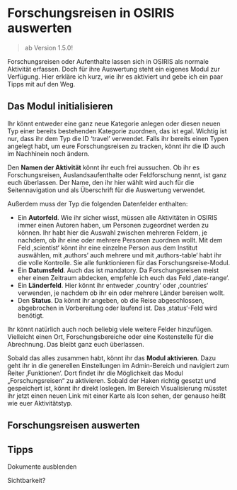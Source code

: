 # Forschungsreisen in OSIRIS auswerten

> ab Version 1.5.0!

Forschungsreisen oder Aufenthalte lassen sich in OSIRIS als normale Aktivität erfassen. Doch für ihre Auswertung steht ein eigenes Modul zur Verfügung. Hier erkläre ich kurz, wie ihr es aktiviert und gebe ich ein paar Tipps mit auf den Weg. 

## Das Modul initialisieren

Ihr könnt entweder eine ganz neue Kategorie anlegen oder diesen neuen Typ einer bereits bestehenden Kategorie zuordnen, das ist egal. Wichtig ist nur, dass ihr dem Typ die ID ‘travel’ verwendet. Falls ihr bereits einen Typen angelegt habt, um eure Forschungsreisen zu tracken, könnt ihr die ID auch im Nachhinein noch ändern. 

Den **Namen der Aktivität** könnt ihr euch frei aussuchen. Ob ihr es Forschungsreisen, Auslandsaufenthalte oder Feldforschung nennt, ist ganz euch überlassen. Der Name, den ihr hier wählt wird auch für die Seitennavigation und als Überschrift für die Auswertung verwendet.  

Außerdem muss der Typ die folgenden Datenfelder enthalten:

- Ein **Autorfeld**. Wie ihr sicher wisst, müssen alle Aktivitäten in OSIRIS immer einen Autoren haben, um Personen zugeordnet werden zu können. Ihr habt hier die Auswahl zwischen mehreren Feldern, je nachdem, ob ihr eine oder mehrere Personen zuordnen wollt. Mit dem Feld ‚scientist‘ könnt ihr eine einzelne Person aus dem Institut auswählen, mit ‚authors‘ auch mehrere und mit ‚authors-table‘ habt ihr die volle Kontrolle. Sie alle funktionieren für das Forschungsreise-Modul. 
- Ein **Datumsfeld**. Auch das ist mandatory. Da Forschungsreisen meist eher einen Zeitraum abdecken, empfehle ich euch das Feld ‚date-range‘. 
- Ein **Länderfeld**. Hier könnt ihr entweder ‚country‘ oder ‚countries‘ verwenden, je nachdem ob ihr ein oder mehrere Länder bereisen wollt. 
- Den **Status**. Da könnt ihr angeben, ob die Reise abgeschlossen, abgebrochen in Vorbereitung oder laufend ist. Das ‚status‘-Feld wird benötigt. 

Ihr könnt natürlich auch noch beliebig viele weitere Felder hinzufügen. Vielleicht einen Ort, Forschungsbereiche oder eine Kostenstelle für die Abrechnung. Das bleibt ganz euch überlassen. 

Sobald das alles zusammen habt, könnt ihr das **Modul aktivieren**. Dazu geht ihr in die generellen Einstellungen im Admin-Bereich und navigiert zum Reiter ‚Funktionen‘. Dort findet ihr die Möglichkeit das Modul „Forschungsreisen“ zu aktivieren. Sobald der Haken richtig gesetzt und gespeichert ist, könnt ihr direkt loslegen. Im Bereich Visualisierung müsstet ihr jetzt einen neuen Link mit einer Karte als Icon sehen, der genauso heißt wie euer Aktivitätstyp. 


## Forschungsreisen auswerten


## Tipps

Dokumente ausblenden

Sichtbarkeit?